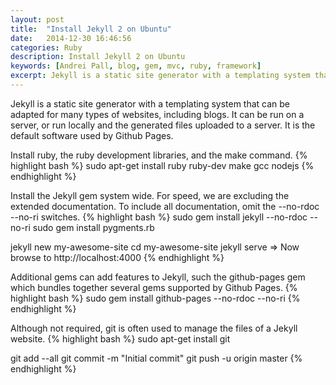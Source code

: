```yaml
---
layout: post
title:  "Install Jekyll 2 on Ubuntu"
date:   2014-12-30 16:46:56
categories: Ruby
description: Install Jekyll 2 on Ubuntu
keywords: [Andrei Pall, blog, gem, mvc, ruby, framework]
excerpt: Jekyll is a static site generator with a templating system that can be adapted for many types of websites, including blogs. It can be run on a server, or run locally and the generated files uploaded to a server. It is the default software used by Github Pages.
---
```


Jekyll is a static site generator with a templating system that can be adapted for many types of websites, including blogs. It can be run on a server, or run locally and the generated files uploaded to a server. It is the default software used by Github Pages.

Install ruby, the ruby development libraries, and the make command.
{% highlight bash %}
sudo apt-get install ruby ruby-dev make gcc nodejs
{% endhighlight %}

Install the Jekyll gem system wide. For speed, we are excluding the extended documentation. To include all documentation, omit the --no-rdoc --no-ri switches.
{% highlight bash %}
sudo gem install jekyll --no-rdoc --no-ri
sudo gem install pygments.rb

jekyll new my-awesome-site
cd my-awesome-site
jekyll serve
=> Now browse to http://localhost:4000
{% endhighlight %}

Additional gems can add features to Jekyll, such the github-pages gem which bundles together several gems supported by Github Pages.
{% highlight bash %}
sudo gem install github-pages --no-rdoc --no-ri
{% endhighlight %}

Although not required, git is often used to manage the files of a Jekyll website.
{% highlight bash %}
sudo apt-get install git

git add --all
git commit -m "Initial commit"
git push -u origin master
{% endhighlight %}
